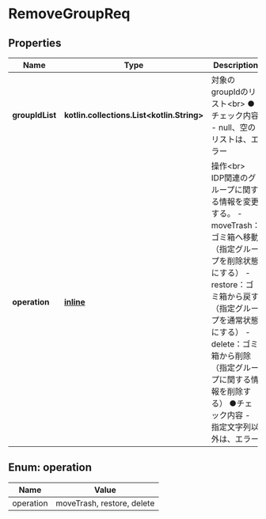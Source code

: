
# RemoveGroupReq

## Properties
Name | Type | Description | Notes
------------ | ------------- | ------------- | -------------
**groupIdList** | **kotlin.collections.List&lt;kotlin.String&gt;** | 対象のgroupIdのリスト&lt;br&gt; ●チェック内容   - null、空のリストは、エラー | 
**operation** | [**inline**](#OperationEnum) | 操作&lt;br&gt; IDP関連のグループに関する情報を変更する。   - moveTrash：ゴミ箱へ移動（指定グループを削除状態にする）   - restore：ゴミ箱から戻す（指定グループを通常状態にする）   - delete：ゴミ箱から削除（指定グループに関する情報を削除する）  ●チェック内容   - 指定文字列以外は、エラー | 


<a name="OperationEnum"></a>
## Enum: operation
Name | Value
---- | -----
operation | moveTrash, restore, delete



